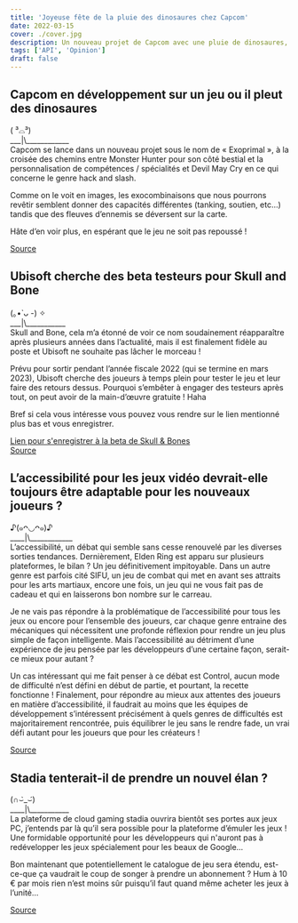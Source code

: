 ```yaml
---
title: 'Joyeuse fête de la pluie des dinosaures chez Capcom'
date: 2022-03-15
cover: ./cover.jpg
description: Un nouveau projet de Capcom avec une pluie de dinosaures, Ubisoft en recherche de beta testeurs pour Skull and Bones ou encore Stadia qui cherche un nouveau point d’entrée dans le cloud gaming, la semaine s’annonce chargée !
tags: ['API', 'Opinion']
draft: false
---
```


## Capcom en développement sur un jeu ou il pleut des dinosaures
( ³⌓³)      
\_\_\_|\\\_\_\_\_\_\_\_\_\_\_\_\_       
Capcom se lance dans un nouveau projet sous le nom de « Exoprimal », à la croisée des chemins entre Monster Hunter pour son côté bestial et la personnalisation de compétences / spécialités et Devil May Cry en ce qui concerne le genre hack and slash.

Comme on le voit en images, les exocombinaisons que nous pourrons revêtir semblent donner des capacités différentes (tanking, soutien, etc…) tandis que des fleuves d’ennemis se déversent sur la carte.

Hâte d’en voir plus, en espérant que le jeu ne soit pas repoussé !

[Source](https://www.theverge.com/2022/3/9/22969723/capcom-exoprimal-dinosaurs-playstation-xbox-pc)

## Ubisoft cherche des beta testeurs pour Skull and Bone
(｡•̀ ᴗ -) ✧     
\_\_\_|\\\_\_\_\_\_\_\_\_\_\_\_        
Skull and Bone, cela m’a étonné de voir ce nom soudainement réapparaître après plusieurs années dans l’actualité, mais il est finalement fidèle au poste et Ubisoft ne souhaite pas lâcher le morceau !

Prévu pour sortir pendant l’année fiscale 2022 (qui se termine en mars 2023), Ubisoft cherche des joueurs à temps plein pour tester le jeu et leur faire des retours dessus. Pourquoi s’embêter à engager des testeurs après tout, on peut avoir de la main-d’œuvre gratuite ! Haha

Bref si cela vous intéresse vous pouvez vous rendre sur le lien mentionné plus bas et vous enregistrer.

[Lien pour s'enregistrer à la beta de Skull & Bones](https://www.ubisoft.com/fr-fr/game/skull-and-bones)    
[Source](https://new-game-plus.fr/skull-and-bones-beta/)

## L’accessibilité pour les jeux vidéo devrait-elle toujours être adaptable pour les nouveaux joueurs ?
♪(๑ᴖ◡ᴖ๑)♪     
\_\_\_\_|\\\_\_\_\_\_\_\_\_\_\_\_\_      
L’accessibilité, un débat qui semble sans cesse renouvelé par les diverses sorties tendances. Dernièrement, Elden Ring est apparu sur plusieurs plateformes, le bilan ? Un jeu définitivement impitoyable. Dans un autre genre est parfois cité SIFU, un jeu de combat qui met en avant ses attraits pour les arts martiaux, encore une fois, un jeu qui ne vous fait pas de cadeau et qui en laisserons bon nombre sur le carreau.

Je ne vais pas répondre à la problématique de l’accessibilité pour tous les jeux ou encore pour l’ensemble des joueurs, car chaque genre entraine des mécaniques qui nécessitent une profonde réflexion pour rendre un jeu plus simple de façon intelligente. Mais l’accessibilité au détriment d’une expérience de jeu pensée par les développeurs d’une certaine façon, serait-ce mieux pour autant ?

Un cas intéressant qui me fait penser à ce débat est Control, aucun mode de difficulté n’est défini en début de partie, et pourtant, la recette fonctionne ! Finalement, pour répondre au mieux aux attentes des joueurs en matière d’accessibilité, il faudrait au moins que les équipes de développement s’intéressent précisément à quels genres de difficultés est majoritairement rencontrée, puis équilibrer le jeu sans le rendre fade, un vrai défi autant pour les joueurs que pour les créateurs !

[Source](https://www.journaldugeek.com/dossier/humeur-voici-pourquoi-tous-les-jeux-video-devraient-adapter-leur-difficulte/)

## Stadia tenterait-il de prendre un nouvel élan ?
(∩⌣̀_⌣́)      
\_\_\_\_|\\\_\_\_\_\_\_\_\_\_\_\_       
La plateforme de cloud gaming stadia ouvrira bientôt ses portes aux jeux PC, j’entends par là qu’il sera possible pour la plateforme d’émuler les jeux ! Une formidable opportunité pour les développeurs qui n'auront pas à redévelopper les jeux spécialement pour les beaux de Google…

Bon maintenant que potentiellement le catalogue de jeu sera étendu, est-ce-que ça vaudrait le coup de songer à prendre un abonnement ? Hum à 10 € par mois rien n’est moins sûr puisqu’il faut quand même acheter les jeux à l’unité…

[Source](https://www.numerama.com/tech/880007-google-aurait-trouve-une-solution-pour-augmenter-le-nombre-de-jeux-sur-stadia.html)
